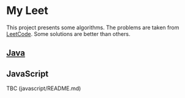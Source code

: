 


# My Leet
This project presents some algorithms.  The problems are taken from [LeetCode](https://leetcode.com/problemset/all).  Some solutions are better than others.


## [Java](java/README.md)


## JavaScript
TBC (javascript/README.md)
